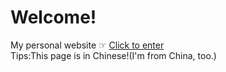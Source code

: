 <h1>Welcome!</h1>
My personal website ☞ <a href="http://alphaxuwu.my.enjoycode.com">Click to enter</a><br/>
Tips:This page is in Chinese!(I'm from China, too.)
